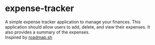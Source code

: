 # expense-tracker
A simple expense tracker application to manage your finances. This application should allow users to add, delete, and view their expenses. It also provides a summary of the expenses.
<br>
Inspired by [roadmap.sh](https://roadmap.sh/projects/expense-tracker)
